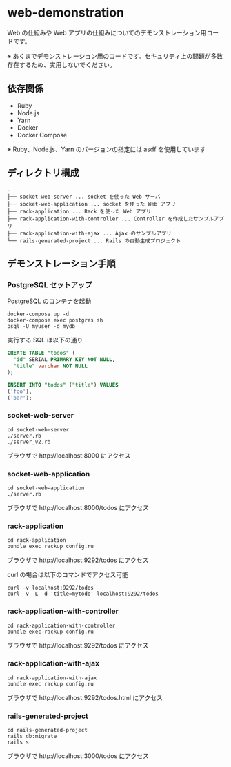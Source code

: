 # web-demonstration

Web の仕組みや Web アプリの仕組みについてのデモンストレーション用コードです。

※ あくまでデモンストレーション用のコードです。セキュリティ上の問題が多数存在するため、実用しないでください。

## 依存関係

* Ruby
* Node.js
* Yarn
* Docker
* Docker Compose

※ Ruby、Node.js、Yarn のバージョンの指定には asdf を使用しています

## ディレクトリ構成

```
.
├── socket-web-server ... socket を使った Web サーバ
├── socket-web-application ... socket を使った Web アプリ
├── rack-application ... Rack を使った Web アプリ
├── rack-application-with-controller ... Controller を作成したサンプルアプリ
├── rack-application-with-ajax ... Ajax のサンプルアプリ
└── rails-generated-project ... Rails の自動生成プロジェクト
```

## デモンストレーション手順

### PostgreSQL セットアップ

PostgreSQL のコンテナを起動

```shell
docker-compose up -d
docker-compose exec postgres sh
psql -U myuser -d mydb
```

実行する SQL は以下の通り

```sql
CREATE TABLE "todos" (
  "id" SERIAL PRIMARY KEY NOT NULL,
  "title" varchar NOT NULL
);

INSERT INTO "todos" ("title") VALUES
('foo'),
('bar');
```

### socket-web-server

```shell
cd socket-web-server
./server.rb
./server_v2.rb
```

ブラウザで http://localhost:8000 にアクセス

### socket-web-application

```shell
cd socket-web-application
./server.rb
```

ブラウザで http://localhost:8000/todos にアクセス

### rack-application

```shell
cd rack-application
bundle exec rackup config.ru
```

ブラウザで http://localhost:9292/todos にアクセス

curl の場合は以下のコマンドでアクセス可能

```shell
curl -v localhost:9292/todos
curl -v -L -d 'title=mytodo' localhost:9292/todos
```

### rack-application-with-controller

```shell
cd rack-application-with-controller
bundle exec rackup config.ru
```

ブラウザで http://localhost:9292/todos にアクセス

### rack-application-with-ajax

```shell
cd rack-application-with-ajax
bundle exec rackup config.ru
```

ブラウザで http://localhost:9292/todos.html にアクセス

### rails-generated-project

```shell
cd rails-generated-project
rails db:migrate
rails s
```

ブラウザで http://localhost:3000/todos にアクセス
